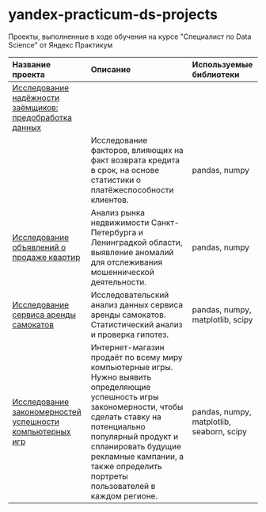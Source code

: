 # yandex-practicum-ds-projects
Проекты, выполненные в ходе обучения на курсе "Специалист по Data Science" от Яндекс Практикум

| Название проекта                                            | Описание                                                                                                                                                                                                                                                                                                                                                                             | Используемые библиотеки           |
| :---------------------- | :---------------------- | :---------------------- |
| [Исследование надёжности заёмщиков: предобработка данных](01%20Исследование%20надежности%20заемщиков)
     | Исследование факторов, влияющих на факт возврата кредита в срок, на основе статистики о платёжеспособности клиентов. | pandas, numpy |
| [Исследование объявлений о продаже квартир](https://github.com/SHANURAI/yandex-practicum-ds-projects/tree/2c3c88db408d8b40c67fa1ceba6fd23ad97483f3/02%20%D0%98%D1%81%D1%81%D0%BB%D0%B5%D0%B4%D0%BE%D0%B2%D0%B0%D0%BD%D0%B8%D0%B5%20%D0%BE%D0%B1%D1%8A%D1%8F%D0%B2%D0%BB%D0%B5%D0%BD%D0%B8%D0%B8%CC%86%20%D0%BE%20%D0%BF%D1%80%D0%BE%D0%B4%D0%B0%D0%B6%D0%B5%20%D0%BA%D0%B2%D0%B0%D1%80%D1%82%D0%B8%D1%80)      | Анализ рынка недвижимости Санкт-Петербурга и Ленинградкой области, выявление аномалий для отслеживания мошеннической деятельности. | pandas, numpy |
| [Исследование сервиса аренды самокатов](https://github.com/SHANURAI/yandex-practicum-ds-projects/tree/main/03%20Исследование%20сервиса%20аренды%20самокатов)      | Исследовательский анализ данных сервиса аренды самокатов. Статистический анализ и проверка гипотез. | pandas, numpy, matplotlib, scipy |
| [Исследование закономерностей успешности компьютерных игр](https://github.com/SHANURAI/yandex-practicum-ds-projects/tree/main/04%20Исследование%20закономерностей%20успешности%20компьютерных%20игр)| Интернет-магазин продаёт по всему миру компьютерные игры. Нужно выявить определяющие успешность игры закономерности, чтобы сделать ставку на потенциально популярный продукт и спланировать будущие рекламные кампании, а также определить портреты пользователей в каждом регионе. | pandas, numpy, matplotlib, seaborn, scipy |
